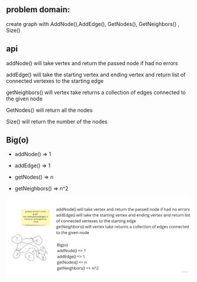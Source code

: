 ## problem domain:

create graph with AddNode(),AddEdge(), GetNodes(), GetNeighbors() , Size()

## api

addNode() will take vertex and return the passed node if had no errors

addEdge() will take the starting vertex and ending vertex and return list of connected vertexes to the starting edge

getNeighbors() will vertex take returns a collection of edges connected to the given node

GetNodes() will return all the nodes

Size() will return the number of the nodes

## Big(o)

- addNode() => 1

- addEdge() => 1

- getNodes() => n

- getNeighbors() => n^2

![](UML35.jpg)

